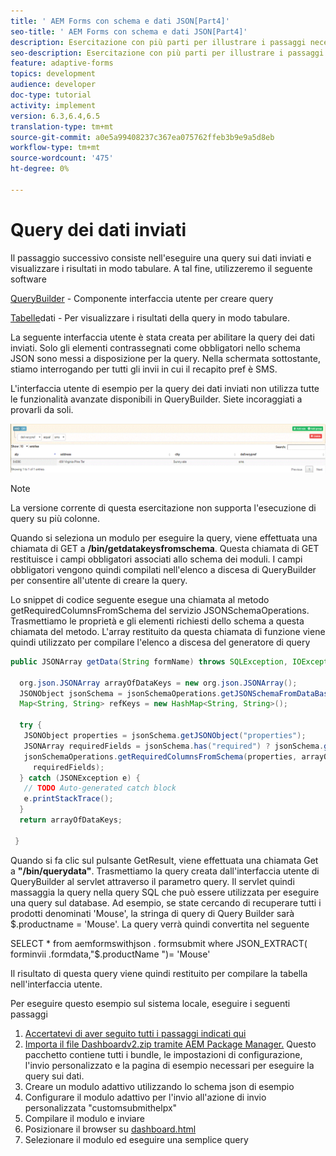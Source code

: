 ```yaml
---
title: ' AEM Forms con schema e dati JSON[Part4]'
seo-title: ' AEM Forms con schema e dati JSON[Part4]'
description: Esercitazione con più parti per illustrare i passaggi necessari per creare un modulo adattivo con schema JSON e per eseguire query sui dati inviati.
seo-description: Esercitazione con più parti per illustrare i passaggi necessari per creare un modulo adattivo con schema JSON e per eseguire query sui dati inviati.
feature: adaptive-forms
topics: development
audience: developer
doc-type: tutorial
activity: implement
version: 6.3,6.4,6.5
translation-type: tm+mt
source-git-commit: a0e5a99408237c367ea075762ffeb3b9e9a5d8eb
workflow-type: tm+mt
source-wordcount: '475'
ht-degree: 0%

---
```



# Query dei dati inviati


Il passaggio successivo consiste nell&#39;eseguire una query sui dati inviati e visualizzare i risultati in modo tabulare. A tal fine, utilizzeremo il seguente software

[QueryBuilder](https://querybuilder.js.org/) - Componente interfaccia utente per creare query

[Tabelle](https://datatables.net/)dati - Per visualizzare i risultati della query in modo tabulare.

La seguente interfaccia utente è stata creata per abilitare la query dei dati inviati. Solo gli elementi contrassegnati come obbligatori nello schema JSON sono messi a disposizione per la query. Nella schermata sottostante, stiamo interrogando per tutti gli invii in cui il recapito pref è SMS.

L&#39;interfaccia utente di esempio per la query dei dati inviati non utilizza tutte le funzionalità avanzate disponibili in QueryBuilder. Siete incoraggiati a provarli da soli.

![querybuilder](assets/querybuilderui.gif)

>[!NOTE]
>
>La versione corrente di questa esercitazione non supporta l&#39;esecuzione di query su più colonne.

Quando si seleziona un modulo per eseguire la query, viene effettuata una chiamata di GET a **/bin/getdatakeysfromschema**. Questa chiamata di GET restituisce i campi obbligatori associati allo schema dei moduli. I campi obbligatori vengono quindi compilati nell&#39;elenco a discesa di QueryBuilder per consentire all&#39;utente di creare la query.

Lo snippet di codice seguente esegue una chiamata al metodo getRequiredColumnsFromSchema del servizio JSONSchemaOperations. Trasmettiamo le proprietà e gli elementi richiesti dello schema a questa chiamata del metodo. L&#39;array restituito da questa chiamata di funzione viene quindi utilizzato per compilare l&#39;elenco a discesa del generatore di query

```java
public JSONArray getData(String formName) throws SQLException, IOException {

  org.json.JSONArray arrayOfDataKeys = new org.json.JSONArray();
  JSONObject jsonSchema = jsonSchemaOperations.getJSONSchemaFromDataBase(formName);
  Map<String, String> refKeys = new HashMap<String, String>();

  try {
   JSONObject properties = jsonSchema.getJSONObject("properties");
   JSONArray requiredFields = jsonSchema.has("required") ? jsonSchema.getJSONArray("required") : null;
   jsonSchemaOperations.getRequiredColumnsFromSchema(properties, arrayOfDataKeys, "", jsonSchema, refKeys,
     requiredFields);
  } catch (JSONException e) {
   // TODO Auto-generated catch block
   e.printStackTrace();
  }
  return arrayOfDataKeys;

 }
```

Quando si fa clic sul pulsante GetResult, viene effettuata una chiamata Get a **&quot;/bin/querydata&quot;**. Trasmettiamo la query creata dall&#39;interfaccia utente di QueryBuilder al servlet attraverso il parametro query. Il servlet quindi massaggia la query nella query SQL che può essere utilizzata per eseguire una query sul database. Ad esempio, se state cercando di recuperare tutti i prodotti denominati &#39;Mouse&#39;, la stringa di query di Query Builder sarà $.productname = &#39;Mouse&#39;. La query verrà quindi convertita nel seguente

SELECT * from aemformswithjson .  formsubmit where JSON_EXTRACT( forminvii .formdata,&quot;$.productName &quot;)= &#39;Mouse&#39;

Il risultato di questa query viene quindi restituito per compilare la tabella nell&#39;interfaccia utente.

Per eseguire questo esempio sul sistema locale, eseguire i seguenti passaggi

1. [Accertatevi di aver seguito tutti i passaggi indicati qui](part2.md)
1. [Importa il file Dashboardv2.zip tramite AEM Package Manager.](assets/dashboardv2.zip) Questo pacchetto contiene tutti i bundle, le impostazioni di configurazione, l&#39;invio personalizzato e la pagina di esempio necessari per eseguire la query sui dati.
1. Creare un modulo adattivo utilizzando lo schema json di esempio
1. Configurare il modulo adattivo per l&#39;invio all&#39;azione di invio personalizzata &quot;customsubmithelpx&quot;
1. Compilare il modulo e inviare
1. Posizionare il browser su [dashboard.html](http://localhost:4502/content/AemForms/dashboard.html)
1. Selezionare il modulo ed eseguire una semplice query

